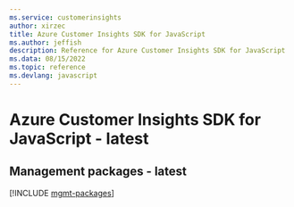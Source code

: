 ```yaml
---
ms.service: customerinsights
author: xirzec
title: Azure Customer Insights SDK for JavaScript
ms.author: jeffish
description: Reference for Azure Customer Insights SDK for JavaScript
ms.data: 08/15/2022
ms.topic: reference
ms.devlang: javascript
---
```

# Azure Customer Insights SDK for JavaScript - latest

## Management packages - latest
[!INCLUDE [mgmt-packages](customer-insights-mgmt-index.md)]